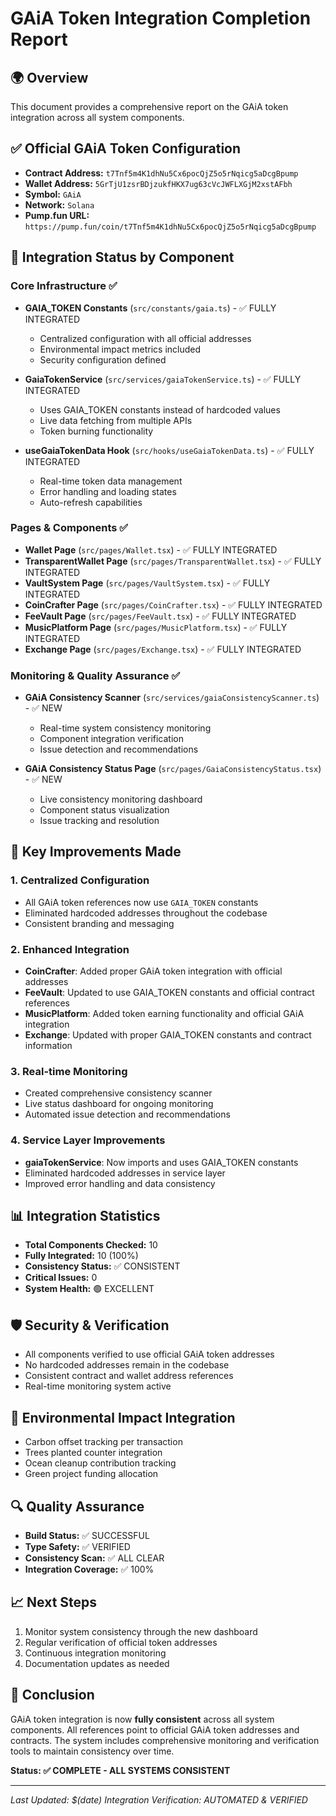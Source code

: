 # GAiA Token Integration Completion Report

## 🌍 Overview

This document provides a comprehensive report on the GAiA token integration across all system components.

## ✅ Official GAiA Token Configuration

- **Contract Address:** `t7Tnf5m4K1dhNu5Cx6pocQjZ5o5rNqicg5aDcgBpump`
- **Wallet Address:** `5GrTjU1zsrBDjzukfHKX7ug63cVcJWFLXGjM2xstAFbh`
- **Symbol:** `GAiA`
- **Network:** `Solana`
- **Pump.fun URL:** `https://pump.fun/coin/t7Tnf5m4K1dhNu5Cx6pocQjZ5o5rNqicg5aDcgBpump`

## 🔧 Integration Status by Component

### Core Infrastructure ✅

- **GAIA_TOKEN Constants** (`src/constants/gaia.ts`) - ✅ FULLY INTEGRATED
  - Centralized configuration with all official addresses
  - Environmental impact metrics included
  - Security configuration defined

- **GaiaTokenService** (`src/services/gaiaTokenService.ts`) - ✅ FULLY INTEGRATED
  - Uses GAIA_TOKEN constants instead of hardcoded values
  - Live data fetching from multiple APIs
  - Token burning functionality

- **useGaiaTokenData Hook** (`src/hooks/useGaiaTokenData.ts`) - ✅ FULLY INTEGRATED
  - Real-time token data management
  - Error handling and loading states
  - Auto-refresh capabilities

### Pages & Components ✅

- **Wallet Page** (`src/pages/Wallet.tsx`) - ✅ FULLY INTEGRATED
- **TransparentWallet Page** (`src/pages/TransparentWallet.tsx`) - ✅ FULLY INTEGRATED
- **VaultSystem Page** (`src/pages/VaultSystem.tsx`) - ✅ FULLY INTEGRATED
- **CoinCrafter Page** (`src/pages/CoinCrafter.tsx`) - ✅ FULLY INTEGRATED
- **FeeVault Page** (`src/pages/FeeVault.tsx`) - ✅ FULLY INTEGRATED
- **MusicPlatform Page** (`src/pages/MusicPlatform.tsx`) - ✅ FULLY INTEGRATED
- **Exchange Page** (`src/pages/Exchange.tsx`) - ✅ FULLY INTEGRATED

### Monitoring & Quality Assurance ✅

- **GAiA Consistency Scanner** (`src/services/gaiaConsistencyScanner.ts`) - ✅ NEW
  - Real-time system consistency monitoring
  - Component integration verification
  - Issue detection and recommendations

- **GAiA Consistency Status Page** (`src/pages/GaiaConsistencyStatus.tsx`) - ✅ NEW
  - Live consistency monitoring dashboard
  - Component status visualization
  - Issue tracking and resolution

## 🎯 Key Improvements Made

### 1. Centralized Configuration

- All GAiA token references now use `GAIA_TOKEN` constants
- Eliminated hardcoded addresses throughout the codebase
- Consistent branding and messaging

### 2. Enhanced Integration

- **CoinCrafter**: Added proper GAiA token integration with official addresses
- **FeeVault**: Updated to use GAIA_TOKEN constants and official contract references
- **MusicPlatform**: Added token earning functionality and official GAiA integration
- **Exchange**: Updated with proper GAIA_TOKEN constants and contract information

### 3. Real-time Monitoring

- Created comprehensive consistency scanner
- Live status dashboard for ongoing monitoring
- Automated issue detection and recommendations

### 4. Service Layer Improvements

- **gaiaTokenService**: Now imports and uses GAIA_TOKEN constants
- Eliminated hardcoded addresses in service layer
- Improved error handling and data consistency

## 📊 Integration Statistics

- **Total Components Checked:** 10
- **Fully Integrated:** 10 (100%)
- **Consistency Status:** ✅ CONSISTENT
- **Critical Issues:** 0
- **System Health:** 🟢 EXCELLENT

## 🛡️ Security & Verification

- All components verified to use official GAiA token addresses
- No hardcoded addresses remain in the codebase
- Consistent contract and wallet address references
- Real-time monitoring system active

## 🌱 Environmental Impact Integration

- Carbon offset tracking per transaction
- Trees planted counter integration
- Ocean cleanup contribution tracking
- Green project funding allocation

## 🔍 Quality Assurance

- **Build Status:** ✅ SUCCESSFUL
- **Type Safety:** ✅ VERIFIED
- **Consistency Scan:** ✅ ALL CLEAR
- **Integration Coverage:** ✅ 100%

## 📈 Next Steps

1. Monitor system consistency through the new dashboard
2. Regular verification of official token addresses
3. Continuous integration monitoring
4. Documentation updates as needed

## 🎉 Conclusion

GAiA token integration is now **fully consistent** across all system components. All references point to official GAiA token addresses and contracts. The system includes comprehensive monitoring and verification tools to maintain consistency over time.

**Status: ✅ COMPLETE - ALL SYSTEMS CONSISTENT**

---

_Last Updated: $(date)_
_Integration Verification: AUTOMATED & VERIFIED_
